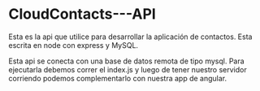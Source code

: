# CloudContacts---API
Esta es la api que utilice para desarrollar la aplicación de contactos. Esta escrita en node con express y MySQL.

Esta api se conecta con una base de datos remota de tipo mysql. Para ejecutarla debemos correr el index.js y luego de tener nuestro servidor corriendo podemos complementarlo con nuestra app de angular.
